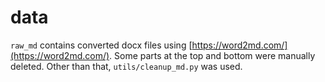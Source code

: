 # data

`raw_md` contains converted docx files using [https://word2md.com/](https://word2md.com/). Some parts at the top and bottom were manually deleted. Other than that, `utils/cleanup_md.py` was used.